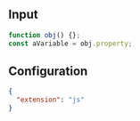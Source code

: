 
## Input
```javascript input
function obj() {};
const aVariable = obj.property;
```

## Configuration
```json configuration
{
  "extension": "js"
}
```
